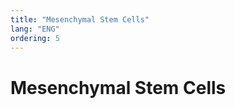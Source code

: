 ```yaml
---
title: "Mesenchymal Stem Cells"
lang: "ENG"
ordering: 5
---
```


<div class="main-header"><h1>Mesenchymal Stem Cells</h1></div>

